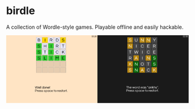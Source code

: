 # birdle
A collection of Wordle-style games. Playable offline and easily hackable.

<img src="demo-light.png" alt="Light mode demo" width="49%" /><img src="demo-dark.png" alt="Dark mode demo" width="49%" />
